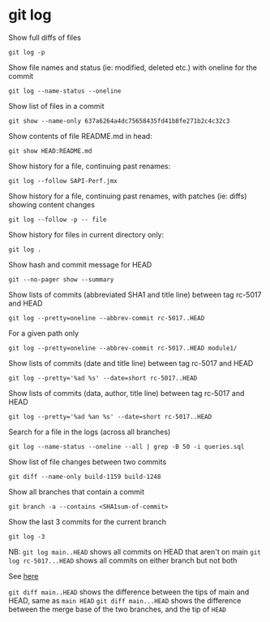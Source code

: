 # git log

Show full diffs of files

```
git log -p
```

Show file names and status (ie: modified, deleted etc.) with oneline for the commit

```
git log --name-status --oneline
```

Show list of files in a commit

```
git show --name-only 637a6264a4dc75658435fd41b8fe271b2c4c32c3
```

Show contents of file README.md in head:

```
git show HEAD:README.md
```

Show history for a file, continuing past renames:

```
git log --follow SAPI-Perf.jmx
```

Show history for a file, continuing past renames, with patches (ie: diffs) showing content changes

```
git log --follow -p -- file
```

Show history for files in current directory only:

```
git log .
```

Show hash and commit message for HEAD

```
git --no-pager show --summary
```

Show lists of commits (abbreviated SHA1 and title line) between tag rc-5017 and HEAD

```
git log --pretty=oneline --abbrev-commit rc-5017..HEAD
```

For a given path only

```
git log --pretty=oneline --abbrev-commit rc-5017..HEAD module1/
```

Show lists of commits (date and title line) between tag rc-5017 and HEAD

```
git log --pretty='%ad %s' --date=short rc-5017..HEAD
```

Show lists of commits (data, author, title line) between tag rc-5017 and HEAD

```
git log --pretty='%ad %an %s' --date=short rc-5017..HEAD
```

Search for a file in the logs (across all branches)

```
git log --name-status --oneline --all | grep -B 50 -i queries.sql
```

Show list of file changes between two commits

```
git diff --name-only build-1159 build-1248
```

Show all branches that contain a commit

```
git branch -a --contains <SHA1sum-of-commit>
```

Show the last 3 commits for the current branch

```
git log -3
```

NB:
`git log main..HEAD` shows all commits on HEAD that aren't on main
`git log rc-5017...HEAD` shows all commits on either branch but not both

See [here](http://stackoverflow.com/questions/7251477/what-are-the-differences-between-double-dot-and-triple-dot-in-git-dif/7256391#7256391)

`git diff main..HEAD` shows the difference between the tips of main and HEAD, same as `main HEAD`
`git diff main...HEAD` shows the difference between the merge base of the two branches, and the tip of `HEAD`
